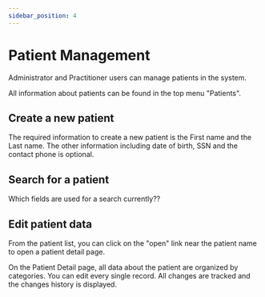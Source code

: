 ```yaml
---
sidebar_position: 4
---
```


# Patient Management

Administrator and Practitioner users can manage patients in the system.

All information about patients can be found in the top menu "Patients".

## Create a new patient

The required information to create a new patient is the First name and the Last name.
The other information including date of birth, SSN and the contact phone is optional.

## Search for a patient

Which fields are used for a search currently??

## Edit patient data

From the patient list, you can click on the "open" link near the patient name to open a patient detail page.

On the Patient Detail page, all data about the patient are organized by categories.
You can edit every single record. All changes are tracked and the changes history is displayed.
